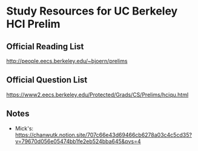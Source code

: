 # Study Resources for UC Berkeley HCI Prelim

## Official Reading List
http://people.eecs.berkeley.edu/~bjoern/prelims

## Official Question List
https://www2.eecs.berkeley.edu/Protected/Grads/CS/Prelims/hciqu.html

## Notes
- Mick's: https://chanwutk.notion.site/707c66e43d69466cb6278a03c4c5cd35?v=79670d056e05474bb1fe2eb524bba645&pvs=4
